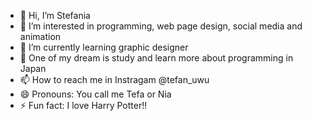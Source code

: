 - 👋 Hi, I’m Stefania 
- 👀 I’m interested in programming, web page design, social media and animation
- 🌱 I’m currently learning graphic designer
- 💞️ One of my dream is study and learn more about programming in Japan
- 📫 How to reach me in Instragam @tefan_uwu 
- 😄 Pronouns: You call me Tefa or Nia
- ⚡ Fun fact: I love Harry Potter!!

<!---
Tefa-uwu/Tefa-uwu is a ✨ special ✨ repository because its `README.md` (this file) appears on your GitHub profile.
You can click the Preview link to take a look at your changes.
--->
